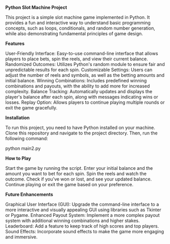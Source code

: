 **Python Slot Machine Project**

This project is a simple slot machine game implemented in Python. It provides a fun and interactive way to understand basic programming concepts, such as loops, conditionals, and random number generation, while also demonstrating fundamental principles of game design.


**Features**

User-Friendly Interface: Easy-to-use command-line interface that allows players to place bets, spin the reels, and view their current balance.
Randomized Outcomes: Utilizes Python's random module to ensure fair and unpredictable results for each spin.
Customizable Settings: Users can adjust the number of reels and symbols, as well as the betting amounts and initial balance.
Winning Combinations: Includes predefined winning combinations and payouts, with the ability to add more for increased complexity.
Balance Tracking: Automatically updates and displays the player's balance after each spin, along with messages indicating wins or losses.
Replay Option: Allows players to continue playing multiple rounds or exit the game gracefully.


**Installation**

To run this project, you need to have Python installed on your machine. Clone this repository and navigate to the project directory. Then, run the following command:

python main2.py


**How to Play**

Start the game by running the script.
Enter your initial balance and the amount you want to bet for each spin.
Spin the reels and watch the outcome.
Check if you've won or lost, and see your updated balance.
Continue playing or exit the game based on your preference.


**Future Enhancements**

Graphical User Interface (GUI): Upgrade the command-line interface to a more interactive and visually appealing GUI using libraries such as Tkinter or Pygame.
Enhanced Payout System: Implement a more complex payout system with additional winning combinations and higher stakes.
Leaderboard: Add a feature to keep track of high scores and top players.
Sound Effects: Incorporate sound effects to make the game more engaging and immersive.
